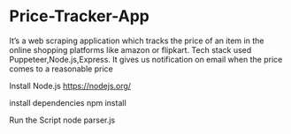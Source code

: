 # Price-Tracker-App

 It’s a web scraping application which tracks the price of an item in the online shopping platforms like amazon or flipkart. 
 Tech stack used Puppeteer,Node.js,Express. 
 It gives us notification on email when the price comes to a reasonable price


 Install Node.js
https://nodejs.org/

 install dependencies
npm install

 Run the Script
node parser.js
